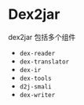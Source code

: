 # Dex2jar

dex2jar 包括多个组件
* `dex-reader`
* `dex-translator`
* `dex-ir`
* `dex-tools`
* `d2j-smali`
* `dex-writer`
